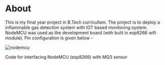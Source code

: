 # About

This is my final year project in B.Tech curricullam. The project is to deploy a inflammable gas detection system with IOT based monitoring system. NodeMCU was used as the development board (with bulit in esp8266 wifi module). Pin configuration is given below - 

![nodemcu](https://upload.wikimedia.org/wikipedia/commons/3/31/Nodemcu_pins.png)

Code for interfacing NodeMCU (esp8266) with MQ3 sensor
